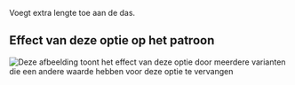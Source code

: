 Voegt extra lengte toe aan de das.

## Effect van deze optie op het patroon

![Deze afbeelding toont het effect van deze optie door meerdere varianten die een andere waarde hebben voor deze optie te vervangen](trayvon_lengthbonus_sample.svg "Effect van deze optie op het patroon")
